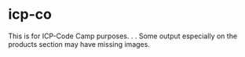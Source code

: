 # icp-co
This is for ICP-Code Camp purposes.
.
.
Some output especially on the products section may have missing images.
